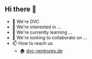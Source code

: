 ## Hi there 👋

<!--

**Here are some ideas to get you started:**

🙋‍♀️ A short introduction - what is your organization all about?
🌈 Contribution guidelines - how can the community get involved?
👩‍💻 Useful resources - where can the community find your docs? Is there anything else the community should know?
🍿 Fun facts - what does your team eat for breakfast?
🧙 Remember, you can do mighty things with the power of [Markdown](https://docs.github.com/github/writing-on-github/getting-started-with-writing-and-formatting-on-github/basic-writing-and-formatting-syntax)
-->

- 👋 We're DVC
- 👀 We're interested in ...
- 🌱 We're currently learning ...
- 💞️ We're looking to collaborate on ...
- 📫 How to reach us
  - 🏠 [dvc-ventrures.de](https://dvc-ventrures.de)
